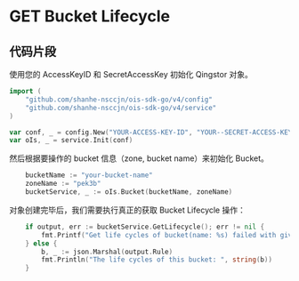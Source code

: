# GET Bucket Lifecycle

## 代码片段

使用您的 AccessKeyID 和 SecretAccessKey 初始化 Qingstor 对象。

```go
import (
	"github.com/shanhe-nsccjn/ois-sdk-go/v4/config"
	"github.com/shanhe-nsccjn/ois-sdk-go/v4/service"
)

var conf, _ = config.New("YOUR-ACCESS-KEY-ID", "YOUR--SECRET-ACCESS-KEY")
var oIs, _ = service.Init(conf)
```

然后根据要操作的 bucket 信息（zone, bucket name）来初始化 Bucket。

```go
	bucketName := "your-bucket-name"
	zoneName := "pek3b"
	bucketService, _ := oIs.Bucket(bucketName, zoneName)
```

对象创建完毕后，我们需要执行真正的获取 Bucket Lifecycle 操作：

```go
	if output, err := bucketService.GetLifecycle(); err != nil {
		fmt.Printf("Get life cycles of bucket(name: %s) failed with given error: %s\n", bucketName, err)
	} else {
		b, _ := json.Marshal(output.Rule)
		fmt.Println("The life cycles of this bucket: ", string(b))
	}
```